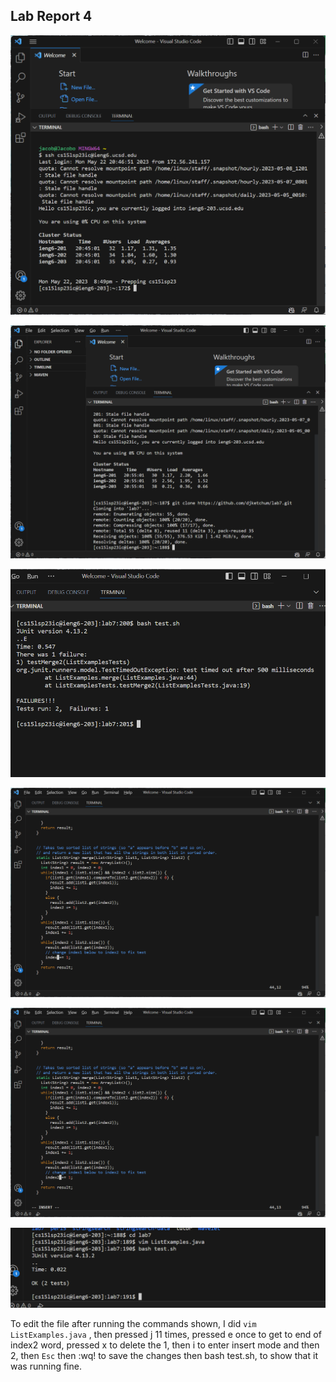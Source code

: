 ## Lab Report 4


![Image](he.png)

![Image](wasnt.png)

![Image](my.png)

![Image](everything.png)

![Image](till.png)

![Image](we.png)

To edit the file after running the commands shown, I did `vim ListExamples.java` , then pressed j 11 times, pressed e once to get to end of index2 word, pressed x to delete the 1, then i to enter insert mode and then 2, then `Esc` then :wq! to save the changes
then bash test.sh, to show that it was running fine.
